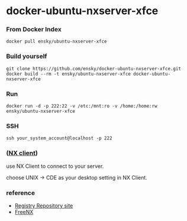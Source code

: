 docker-ubuntu-nxserver-xfce
=========================

### From Docker Index
```
docker pull ensky/ubuntu-nxserver-xfce
```

### Build yourself
```
git clone https://github.com/ensky/docker-ubuntu-nxserver-xfce.git
docker build --rm -t ensky/ubuntu-nxserver-xfce docker-ubuntu-nxserver-xfce
```

### Run
```
docker run -d -p 222:22 -v /etc:/mnt:ro -v /home:/home:rw ensky/ubuntu-nxserver-xfce
```

### SSH
```
ssh your_system_account@localhost -p 222
```

### ([NX client](http://nx-client-for-windows.software.informer.com/3.5/))
use NX Client to connect to your server.

choose UNIX -> CDE as your desktop setting in NX Client.

### reference
+ [Registry Repository site](https://registry.hub.docker.com/u/ensky/ubuntu-nxserver-xfce/)
+ [FreeNX](https://help.ubuntu.com/community/FreeNX)
